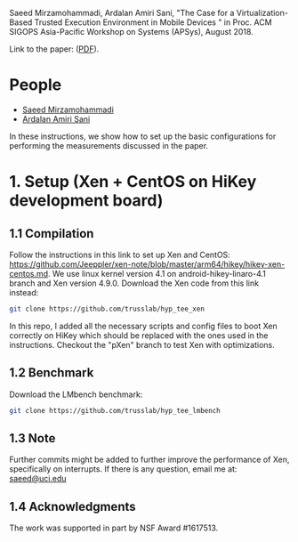 
Saeed Mirzamohammadi, Ardalan Amiri Sani, "The Case for a Virtualization-Based Trusted Execution Environment in Mobile Devices
" in Proc. ACM SIGOPS Asia-Pacific Workshop on Systems (APSys), August 2018.

Link to the paper: ([PDF](http://www.ics.uci.edu/~saeed/Mirzamohammadi_APSys18.pdf)).

# People

* [Saeed Mirzamohammadi](http://www.ics.uci.edu/~saeed)
* [Ardalan Amiri Sani](http://www.ics.uci.edu/~ardalan)

In these instructions, we show how to set up the basic configurations for performing the measurements discussed in the paper.

# 1. Setup (Xen + CentOS on HiKey development board)

## 1.1 Compilation

Follow the instructions in this link to set up Xen and CentOS: https://github.com/Jeeppler/xen-note/blob/master/arm64/hikey/hikey-xen-centos.md.
We use linux kernel version 4.1 on android-hikey-linaro-4.1 branch and Xen version 4.9.0.
Download the Xen code from this link instead: 

```sh
git clone https://github.com/trusslab/hyp_tee_xen
```

In this repo, I added all the necessary scripts and config files to boot Xen correctly on HiKey which should be replaced with the ones used in the instructions.
Checkout the "pXen" branch to test Xen with optimizations.


## 1.2 Benchmark

Download the LMbench benchmark:

```sh
git clone https://github.com/trusslab/hyp_tee_lmbench
```

## 1.3 Note

Further commits might be added to further improve the performance of Xen, specifically on interrupts.
If there is any question, email me at: saeed@uci.edu

## 1.4 Acknowledgments

The work was supported in part by NSF Award #1617513.

